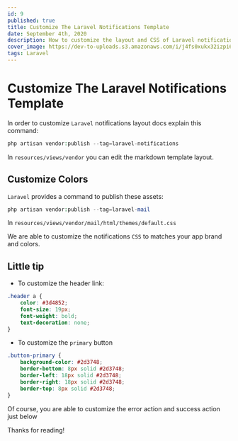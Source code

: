 ```yaml
---
id: 9
published: true
title: Customize The Laravel Notifications Template
date: September 4th, 2020
description: How to customize the layout and CSS of Laravel notifications template
cover_image: https://dev-to-uploads.s3.amazonaws.com/i/j4fs0xukx32izpi6aafd.png
tags: Laravel
---
```


# Customize The Laravel Notifications Template

In order to customize `Laravel` notifications layout docs explain this command:

```php
php artisan vendor:publish --tag=laravel-notifications
```

In `resources/views/vendor` you can edit the markdown template layout.


## Customize Colors
 
`Laravel` provides a command to publish these assets:

```php
php artisan vendor:publish --tag=laravel-mail
```

In `resources/views/vendor/mail/html/themes/default.css`


We are able to customize the notifications `CSS` to matches your app brand and colors.

## Little tip

- To customize the header link:

```css
.header a {
    color: #3d4852;
    font-size: 19px;
    font-weight: bold;
    text-decoration: none;
}
```

- To customize the `primary` button

```css
.button-primary {
    background-color: #2d3748;
    border-bottom: 8px solid #2d3748;
    border-left: 18px solid #2d3748;
    border-right: 18px solid #2d3748;
    border-top: 8px solid #2d3748;
}
```

Of course, you are able to customize the error action and success action just below

Thanks for reading!